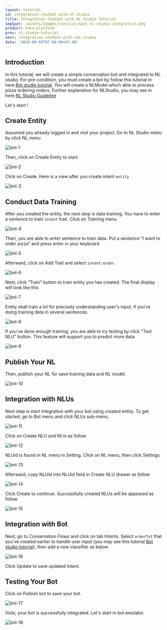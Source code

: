 ```yaml
---
layout: tutorial
id: integration-chatbot-with-nl-studio
title: Integration Chatbot with NL Studio Tutorial
imgSpot: /assets/images/tutorial/spot-nl-studio-integration.png
product: kata-platform
prev: nl-studio-tutorial
next: integration-chatbot-with-cms-studio
date: '2018-09-09T07:00:00+07:00'
---
```


## Introduction

In this tutorial, we will create a simple conversation bot and integrated to NL studio. For pre-condition, you must create a bot by follow this tutorial in here [Bot studio tutorial](/tutorials/bot-studio). You will create a NLModel which able to process pizza ordering orders. Further explanation for NLStudio, you may see in here [NL Studio Guideline](/tutorials/nl-studio)

Let's start !

## Create Entity

Assumed you already logged in and visit your project. Go to NL Studio menu by click NL menu

![bnl-1](/assets/images/tutorial/bot-nl/bnl-1.png)

Then, click on Create Entity to start.

![bnl-2](/assets/images/tutorial/bot-nl/bnl-2.png)

Click on Create. Here is a view after you create intent `entity`

![bnl-3](/assets/images/tutorial/bot-nl/bnl-3.png)

## Conduct Data Training

After you created the entity, the next step is data training. You have to enter a sentence to train `intent` trait. Click on Training menu

![bnl-4](/assets/images/tutorial/bot-nl/bnl-4.png)

Then, you are able to enter sentence to train data. Put a sentence “I want to order pizza” and press enter in your keyboard

![bnl-5](/assets/images/tutorial/bot-nl/bnl-5.png)

Afterward, click on Add Trait and select `intent:order`.

![bnl-6](/assets/images/tutorial/bot-nl/bnl-6.png)

Next, click “Train” button to train entity you has created. The final display will look like this

![bnl-7](/assets/images/tutorial/bot-nl/bnl-7.png)

Entity shall train a lot for precisely understanding user's input, if you're doing training data in several sentences.

![bnl-8](/assets/images/tutorial/bot-nl/bnl-8.png)

If you've done enough training, you are able to try testing by click "Test NLU" button. This feature will support you to predict more data.

![bnl-9](/assets/images/tutorial/bot-nl/bnl-9.png)

## Publish Your NL

Then, publish your NL for save training data and NL model.

![bnl-10](/assets/images/tutorial/bot-nl/bnl-10.png)

## Integration with NLUs

Next step is start integration with your bot using created entity. To get started, go to Bot menu and click NLUs sub-menu.

![bnl-11](/assets/images/tutorial/bot-nl/bnl-11.png)

Click on Create NLU and fill in as follow

![bnl-12](/assets/images/tutorial/bot-nl/bnl-12.png)

NLUid is found in NL menu in Setting. Click on NL menu, then click Settings

![bnl-13](/assets/images/tutorial/bot-nl/bnl-13.png)

Afterward, copy NLUid into NLUid field in Create NLU drawer as follow

![bnl-14](/assets/images/tutorial/bot-nl/bnl-14.png)

Click Create to continue. Successfully created NLUs will be appeared as follow

![bnl-15](/assets/images/tutorial/bot-nl/bnl-15.png)

## Integration with Bot

Next, go to Conversation Flows and click on tab Intents. Select `orderTxt` that you've created earlier to handle user input (you may see this tutorial [Bot studio tutorial](/tutorials/bot-studio/)), then add a new classifier as below

![bnl-16](/assets/images/tutorial/bot-nl/bnl-16.png)

Click Update to save updated Intent.

## Testing Your Bot

Click on Publish bot to save your bot.

![bnl-17](/assets/images/tutorial/bot-nl/bnl-17.png)

Voila, your bot is successfully integrated. Let's start in bot emulator.

![bnl-18](/assets/images/tutorial/bot-nl/bnl-18.png)
